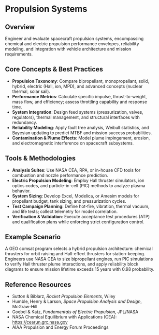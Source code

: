 # Propulsion Systems

## Overview

Engineer and evaluate spacecraft propulsion systems, encompassing chemical and
electric propulsion performance envelopes, reliability modeling, and
integration with vehicle architecture and mission requirements.

## Core Concepts & Best Practices

- **Propulsion Taxonomy**: Compare bipropellant, monopropellant, solid,
  hybrid, electric (Hall, ion, MPD), and advanced concepts (nuclear thermal,
  solar sail).
- **Performance Metrics**: Calculate specific impulse, thrust-to-weight, mass
  flow, and efficiency; assess throttling capability and response time.
- **System Integration**: Design feed systems (pressurization, valves,
  regulators), thermal management, and structural interfaces with redundancy.
- **Reliability Modeling**: Apply fault tree analysis, Weibull statistics, and
  Bayesian updating to predict MTBF and mission success probabilities.
- **Contamination & Plume Effects**: Model plume impingement, erosion, and
  electromagnetic interference on spacecraft subsystems.

## Tools & Methodologies

- **Analysis Suites**: Use NASA CEA, RPA, or in-house CFD tools for combustion
  and nozzle performance prediction.
- **Electric Propulsion Modeling**: Employ Hall thruster simulators, ion optics
  codes, and particle-in-cell (PIC) methods to analyze plasma behavior.
- **System Sizing**: Develop Excel, Modelica, or Amesim models for propellant
  budget, tank sizing, and pressurization cycles.
- **Test Campaign Planning**: Define hot-fire, vibration, thermal vacuum, and
  life tests; collect telemetry for model correlation.
- **Verification & Validation**: Execute acceptance test procedures (ATP) and
  qualification plans while enforcing strict configuration control.

## Example Scenario

A GEO comsat program selects a hybrid propulsion architecture: chemical
thrusters for orbit raising and Hall-effect thrusters for station-keeping.
Engineers use NASA CEA to size bipropellant engines, run PIC simulations to
verify Hall thruster plume interactions, and apply reliability block diagrams
to ensure mission lifetime exceeds 15 years with 0.98 probability.

## Reference Resources

- Sutton & Biblarz, *Rocket Propulsion Elements*, Wiley
- Humble, Henry & Larson, *Space Propulsion Analysis and Design*, McGraw-Hill
- Goebel & Katz, *Fundamentals of Electric Propulsion*, JPL/NASA
- NASA Chemical Equilibrium with Applications (CEA): <https://cearun.grc.nasa.gov>
- AIAA Propulsion and Energy Forum Proceedings
